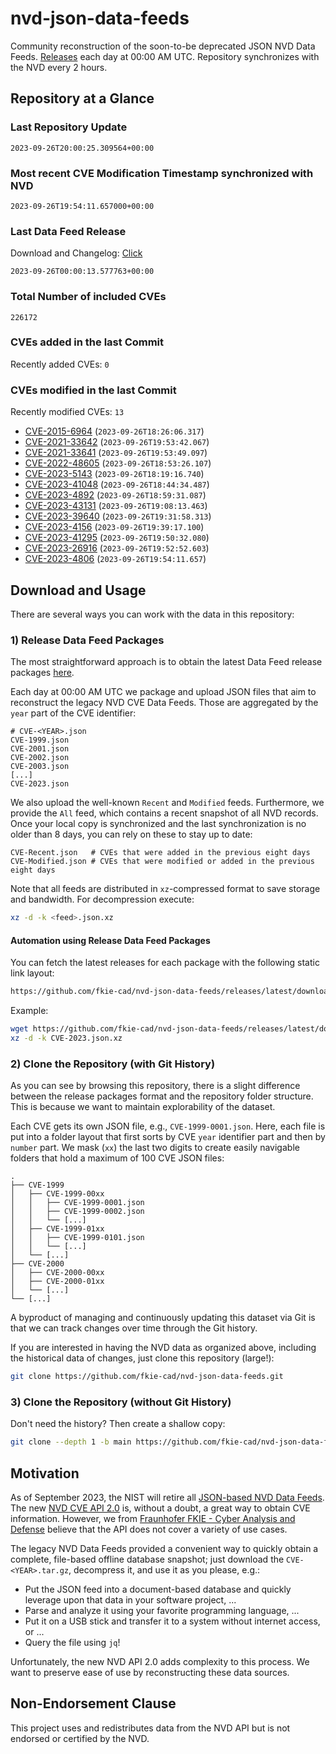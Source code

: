 # nvd-json-data-feeds

Community reconstruction of the soon-to-be deprecated JSON NVD Data Feeds. 
[Releases](https://github.com/fkie-cad/nvd-json-data-feeds/releases/latest) each day at 00:00 AM UTC.
Repository synchronizes with the NVD every 2 hours.

## Repository at a Glance

### Last Repository Update

```plain
2023-09-26T20:00:25.309564+00:00
```

### Most recent CVE Modification Timestamp synchronized with NVD

```plain
2023-09-26T19:54:11.657000+00:00
```

### Last Data Feed Release

Download and Changelog: [Click](https://github.com/fkie-cad/nvd-json-data-feeds/releases/latest)

```plain
2023-09-26T00:00:13.577763+00:00
```

### Total Number of included CVEs

```plain
226172
```

### CVEs added in the last Commit

Recently added CVEs: `0`



### CVEs modified in the last Commit

Recently modified CVEs: `13`

* [CVE-2015-6964](CVE-2015/CVE-2015-69xx/CVE-2015-6964.json) (`2023-09-26T18:26:06.317`)
* [CVE-2021-33642](CVE-2021/CVE-2021-336xx/CVE-2021-33642.json) (`2023-09-26T19:53:42.067`)
* [CVE-2021-33641](CVE-2021/CVE-2021-336xx/CVE-2021-33641.json) (`2023-09-26T19:53:49.097`)
* [CVE-2022-48605](CVE-2022/CVE-2022-486xx/CVE-2022-48605.json) (`2023-09-26T18:53:26.107`)
* [CVE-2023-5143](CVE-2023/CVE-2023-51xx/CVE-2023-5143.json) (`2023-09-26T18:19:16.740`)
* [CVE-2023-41048](CVE-2023/CVE-2023-410xx/CVE-2023-41048.json) (`2023-09-26T18:44:34.487`)
* [CVE-2023-4892](CVE-2023/CVE-2023-48xx/CVE-2023-4892.json) (`2023-09-26T18:59:31.087`)
* [CVE-2023-43131](CVE-2023/CVE-2023-431xx/CVE-2023-43131.json) (`2023-09-26T19:08:13.463`)
* [CVE-2023-39640](CVE-2023/CVE-2023-396xx/CVE-2023-39640.json) (`2023-09-26T19:31:58.313`)
* [CVE-2023-4156](CVE-2023/CVE-2023-41xx/CVE-2023-4156.json) (`2023-09-26T19:39:17.100`)
* [CVE-2023-41295](CVE-2023/CVE-2023-412xx/CVE-2023-41295.json) (`2023-09-26T19:50:32.080`)
* [CVE-2023-26916](CVE-2023/CVE-2023-269xx/CVE-2023-26916.json) (`2023-09-26T19:52:52.603`)
* [CVE-2023-4806](CVE-2023/CVE-2023-48xx/CVE-2023-4806.json) (`2023-09-26T19:54:11.657`)


## Download and Usage

There are several ways you can work with the data in this repository:

### 1) Release Data Feed Packages

The most straightforward approach is to obtain the latest Data Feed release packages [here](https://github.com/fkie-cad/nvd-json-data-feeds/releases/latest).

Each day at 00:00 AM UTC we package and upload JSON files that aim to reconstruct the legacy NVD CVE Data Feeds.
Those are aggregated by the `year` part of the CVE identifier:

```
# CVE-<YEAR>.json
CVE-1999.json
CVE-2001.json
CVE-2002.json
CVE-2003.json
[...]
CVE-2023.json
```

We also upload the well-known `Recent` and `Modified` feeds.
Furthermore, we provide the `All` feed, which contains a recent snapshot of all NVD records.
Once your local copy is synchronized and the last synchronization is no older than 8 days, you can rely on these to stay up to date:

```plain
CVE-Recent.json   # CVEs that were added in the previous eight days
CVE-Modified.json # CVEs that were modified or added in the previous eight days
```

Note that all feeds are distributed in `xz`-compressed format to save storage and bandwidth.
For decompression execute:

```sh
xz -d -k <feed>.json.xz
```


#### Automation using Release Data Feed Packages

You can fetch the latest releases for each package with the following static link layout:

```sh
https://github.com/fkie-cad/nvd-json-data-feeds/releases/latest/download/CVE-<YEAR>.json.xz
```

Example:

```sh
wget https://github.com/fkie-cad/nvd-json-data-feeds/releases/latest/download/CVE-2023.json.xz
xz -d -k CVE-2023.json.xz
```

### 2) Clone the Repository (with Git History)

As you can see by browsing this repository, there is a slight difference between the release packages format and the repository folder structure.
This is because we want to maintain explorability of the dataset.

Each CVE gets its own JSON file, e.g., `CVE-1999-0001.json`.
Here, each file is put into a folder layout that first sorts by CVE `year` identifier part and then by `number` part.
We mask (`xx`) the last two digits to create easily navigable folders that hold a maximum of 100 CVE JSON files:

```plain
.
├── CVE-1999
│   ├── CVE-1999-00xx
│   │   ├── CVE-1999-0001.json
│   │   ├── CVE-1999-0002.json
│   │   └── [...]
│   ├── CVE-1999-01xx
│   │   ├── CVE-1999-0101.json
│   │   └── [...]
│   └── [...]
├── CVE-2000
│   ├── CVE-2000-00xx
│   ├── CVE-2000-01xx
│   └── [...]
└── [...]
```

A byproduct of managing and continuously updating this dataset via Git is that we can track changes over time through the Git history.

If you are interested in having the NVD data as organized above, including the historical data of changes, just clone this repository (large!):

```sh
git clone https://github.com/fkie-cad/nvd-json-data-feeds.git
```

### 3) Clone the Repository (without Git History)

Don't need the history? Then create a shallow copy:

```sh
git clone --depth 1 -b main https://github.com/fkie-cad/nvd-json-data-feeds.git
```

## Motivation

As of September 2023, the NIST will retire all [JSON-based NVD Data Feeds](https://nvd.nist.gov/vuln/data-feeds#divRetirementBanner-1).
The new [NVD CVE API 2.0](https://nvd.nist.gov/developers/vulnerabilities) is, without a doubt, a great way to obtain CVE information.
However, we from [Fraunhofer FKIE - Cyber Analysis and Defense](https://www.fkie.fraunhofer.de/en/departments/cad.html) believe that the API does not cover a variety of use cases.

The legacy NVD Data Feeds provided a convenient way to quickly obtain a complete, file-based offline database snapshot; just download the `CVE-<YEAR>.tar.gz`, decompress it, and use it as you please, e.g.:

* Put the JSON feed into a document-based database and quickly leverage upon that data in your software project, ...
* Parse and analyze it using your favorite programming language, ...
* Put it on a USB stick and transfer it to a system without internet access, or ...
* Query the file using `jq`!

Unfortunately, the new NVD API 2.0 adds complexity to this process.
We want to preserve ease of use by reconstructing these data sources.

## Non-Endorsement Clause

This project uses and redistributes data from the NVD API but is not endorsed or certified by the NVD.